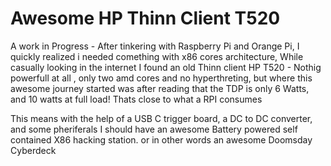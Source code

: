 # Awesome HP Thinn Client T520
A work in Progress - After tinkering with Raspberry Pi and Orange Pi, I quickly realized i needed comething with x86 cores architecture,
While casually looking in the internet I found an old Thinn client HP T520 - Nothig powerfull at all , only two amd cores and no hyperthreting, but where this awesome journey started was after reading that the TDP is only 6 Watts, and 10 watts at full load! Thats close to what a RPI consumes

This means with the help of a USB C trigger board, a DC to DC converter, and some pheriferals I should have an awesome Battery powered self contained X86 hacking station. or in other words an awesome Doomsday Cyberdeck
